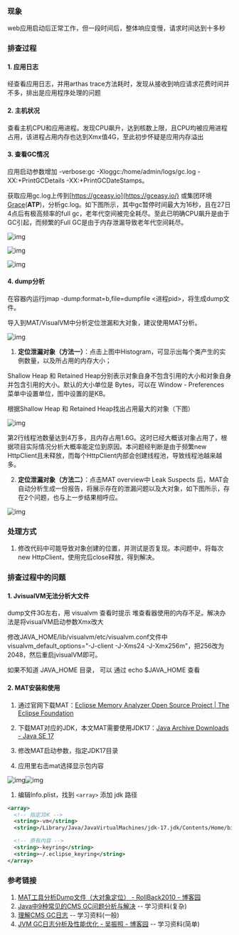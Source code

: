### 现象

web应用启动后正常工作，但一段时间后，整体响应变慢，请求时间达到十多秒

### 排查过程

#### 1. 应用日志

经查看应用日志，并用arthas trace方法耗时，发现从接收到响应请求花费时间并不多，排出是应用程序处理的问题

#### 2. 主机状况

查看主机CPU和应用进程。发现CPU飙升，达到核数上限，且CPU均被应用进程占用，该进程占用内存也达到Xmx值4G，至此初步怀疑是应用内存溢出

#### 3. 查看GC情况

应用启动参数增加 -verbose:gc -Xloggc:/home/admin/logs/gc.log -XX:+PrintGCDetails -XX:+PrintGCDateStamps。

获取应用gc.log上传到[https://gceasy.io](https://gceasy.io/) 或集团环境[Grace](https://grace-parser.alibaba-inc.com/)(**ATP**)，分析gc.log。如下图所示，其中gc暂停时间最大为16秒，且在27日4点后有极高频率的full gc，老年代空间被完全耗尽。至此已明确CPU飙升是由于GC引起，而频繁的Full GC是由于内存泄漏导致老年代空间耗尽。

![img](/Users/zhangchenxue/CodeProject/njzcx/ChenXueBlog/开发语言/Java/images/JVM内存gc时间过长/1720081856059-73055ee4-3db9-48f6-88e1-b0fb47dc3d7a.png)

![img](/Users/zhangchenxue/CodeProject/njzcx/ChenXueBlog/开发语言/Java/images/JVM内存gc时间过长/1720082068852-abbd586e-03fe-445d-b1b3-efb1e847694e.png)

![img](/Users/zhangchenxue/CodeProject/njzcx/ChenXueBlog/开发语言/Java/images/JVM内存gc时间过长/1720082136057-86c514a2-3080-4b58-a5d2-943d5fd67b4b.png)

#### 4. dump分析

在容器内运行jmap -dump:format=b,file=dumpfile <进程pid>，将生成dump文件。

导入到MAT/VisualVM中分析定位泄漏和大对象，建议使用MAT分析。

![img](/Users/zhangchenxue/CodeProject/njzcx/ChenXueBlog/开发语言/Java/images/JVM内存gc时间过长/1720085288774-8fb0903d-740f-4c4a-8a70-4df9e771c1a4.png)

1. **定位泄漏对象（方法一）**：点击上图中Histogram，可显示出每个类产生的实例数量，以及所占用的内存大小；

Shallow Heap 和 Retained Heap分别表示对象自身不包含引用的大小和对象自身并包含引用的大小。默认的大小单位是 Bytes，可以在 Window - Preferences 菜单中设置单位，图中设置的是KB。

根据Shallow Heap 和 Retained Heap找出占用最大的对象（下图）

![img](/Users/zhangchenxue/CodeProject/njzcx/ChenXueBlog/开发语言/Java/images/JVM内存gc时间过长/1720084926642-47d55f86-24c5-4479-93be-0c78a90906ca.png)

第2行线程池数量达到4万多，且内存占用1.6G。这时已经大概该对象占用了，根据项目实际情况分析大概率能定位到原因。本问题经判断是由于频繁new HttpClient且未释放，而每个HttpClient内部会创建线程池，导致线程池越来越多。

2. **定位泄漏对象（方法二）**：点击MAT overview中 Leak Suspects 后，MAT会自动分析生成一份报告，将展示存在的泄漏问题以及大对象，如下图所示，存在2个问题，也与上一步结果相呼应。

![img](/Users/zhangchenxue/CodeProject/njzcx/ChenXueBlog/开发语言/Java/images/JVM内存gc时间过长/1720084696806-f1bfc812-14e5-449d-aabc-0d776dcd3184.png)

### 处理方式

1. 修改代码中可能导致对象创建的位置，并测试是否复现。本问题中，将每次new HttpClient，使用完后close释放，得到解决。

### 排查过程中的问题

#### 1. JvisualVM无法分析大文件

dump文件3G左右，用 visualvm 查看时提示 堆查看器使用的内存不足。解决办法是将visualVM启动参数Xmx改大

修改JAVA_HOME/lib/visualvm/etc/visualvm.conf文件中 visualvm_default_options="-J-client -J-Xms24 -J-Xmx256m"，把256改为2048，然后重启jvisualVM即可。

如果不知道 JAVA_HOME 目录， 可以 通过 echo $JAVA_HOME 查看

#### 2. MAT安装和使用

1. 通过官网下载MAT：[Eclipse Memory Analyzer Open Source Project | The Eclipse Foundation](https://eclipse.dev/mat/downloads.php)
2. 下载MAT对应的JDK，本文MAT需要使用JDK17：[Java Archive Downloads - Java SE 17](https://www.oracle.com/java/technologies/javase/jdk17-archive-downloads.html)
3. 修改MAT启动参数，指定JDK17目录

1. 应用里右击mat选择显示包内容

![img](/Users/zhangchenxue/CodeProject/njzcx/ChenXueBlog/开发语言/Java/images/JVM内存gc时间过长/1720088263685-528695c0-be01-404c-913c-89aa9a6cde88.png)![img](/Users/zhangchenxue/CodeProject/njzcx/ChenXueBlog/开发语言/Java/images/JVM内存gc时间过长/1720088371757-fcbaee2a-3311-4de0-9af5-11cf490053be.png)

1. 编辑Info.plist，找到 `<array>` 添加 jdk 路径

```xml
<array>
  <!-- 指定JDK -->
  <string>-vm</string>
  <string>/Library/Java/JavaVirtualMachines/jdk-17.jdk/Contents/Home/bin/java</string>

  <!-- 原有内容 -->
  <string>-keyring</string>
  <string>~/.eclipse_keyring</string>
</array>
```

### 参考链接

1. [MAT工具分析Dump文件（大对象定位） - RollBack2010 - 博客园](https://www.cnblogs.com/rb2010/p/14741674.html)
2. [Java中9种常见的CMS GC问题分析与解决](https://tech.meituan.com/2020/11/12/java-9-cms-gc.html) -- 学习资料(复杂)
3. [理解CMS GC日志](https://www.jianshu.com/p/ba768d8e9fec) -- 学习资料(一般)
4. [JVM GC日志分析及性能优化 - 吴振照 - 博客园](https://www.cnblogs.com/wuzhenzhao/p/12486840.html) -- 学习资料(简单)